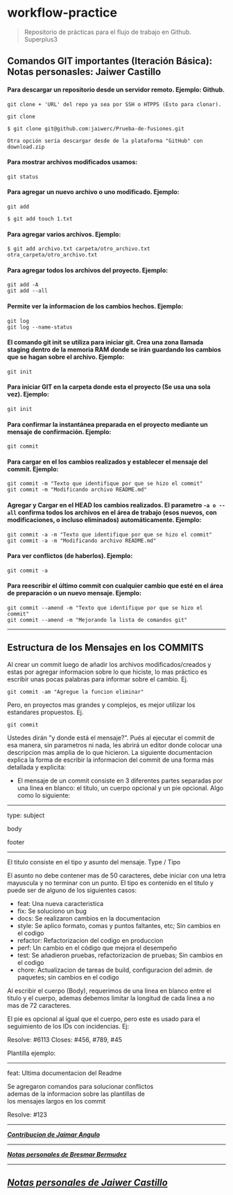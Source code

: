 # workflow-practice
> Repositorio de prácticas para el flujo de trabajo en Github. Superplus3

## Comandos GIT importantes (Iteración Básica): Notas personasles: Jaiwer Castillo

#### Para descargar un repositorio desde un servidor remoto. Ejemplo: Github.
```Shell
git clone + 'URL' del repo ya sea por SSH o HTPPS (Ésto para clonar). 

git clone

$ git clone git@github.com:jaiwerc/Prueba-de-fusiones.git

Otra opción sería descargar desde de la plataforma "GitHub" con download.zip
```
#### Para mostrar archivos modificados usamos:
```Shell
git status
```
#### Para agregar un nuevo archivo o uno modificado. Ejemplo:
```Shell
git add 

$ git add touch 1.txt
```
#### Para agregar varios archivos. Ejemplo:
```Shell
$ git add archivo.txt carpeta/otro_archivo.txt otra_carpeta/otro_archivo.txt
```
#### Para agregar todos los archivos del proyecto. Ejemplo:
```Shell
git add -A
git add --all
```
#### Permite ver la informacion de los cambios hechos. Ejemplo:
```Shell
git log
git log --name-status
```
#### El comando git init se utiliza para iniciar git. Crea una zona llamada staging dentro de la memoria RAM donde se irán guardando los cambios que se hagan sobre el archivo. Ejemplo:
```Shell
git init
```
#### Para iniciar GIT en la carpeta donde esta el proyecto (Se usa una sola vez). Ejemplo:
```Shell
git init
```
#### Para confirmar la instantánea preparada en el proyecto mediante un mensaje de confirmación. Ejemplo:
```Shell
git commit
```
#### Para cargar en el   los cambios realizados y establecer el mensaje del commit. Ejemplo:
```ssh
git commit -m "Texto que identifique por que se hizo el commit"
git commit -m "Modificando archivo README.md"
```
#### Agregar y Cargar en el HEAD los cambios realizados. El parametro `-a o --all` confirma todos los archivos en el área de trabajo (esos nuevos, con modificaciones, o incluso eliminados) automáticamente. Ejemplo:
```ssh
git commit -a -m "Texto que identifique por que se hizo el commit"
git commit -a -m "Modificando archivo README.md"
```
#### Para ver conflictos (de haberlos). Ejemplo:
```ssh
git commit -a
```
#### Para reescribir el último commit con cualquier cambio que esté en el área de preparación o un nuevo mensaje. Ejemplo:
```ssh
git commit --amend -m "Texto que identifique por que se hizo el commit"
git commit --amend -m "Mejorando la lista de comandos git"
```

--------------------------------------------

## Estructura de los Mensajes en los COMMITS

Al crear un commit luego de añadir los archivos modificados/creados
y estas por agregar informacion sobre lo que hiciste, lo mas práctico
es escribir unas pocas palabras para informar sobre el cambio.
Ej.
```Shell
git commit -am "Agregue la funcion eliminar"
```
Pero, en proyectos mas grandes y complejos, es mejor utilizar los
estandares propuestos. Ej.
```Shell
git commit
```
Ustedes dirán  "y donde está el mensaje?". Pués al ejecutar el commit
de esa manera, sin parametros ni nada, les abrirá un editor donde
colocar una descripcion mas amplia de lo que hicieron. La siguiente
documentacion explica la forma de escribir la informacion del commit
de una forma más detallada y explicita:

- El mensaje de un commit consiste en 3 diferentes partes
separadas por una linea en blanco: el titulo, un cuerpo
opcional y un pie opcional. Algo como lo siguiente:

-------------

type: subject

body

footer

-------------

El titulo consiste en el tipo y asunto del mensaje.
Type / Tipo

El asunto no debe contener mas de 50 caracteres,
debe iniciar con una letra mayuscula y no terminar con un punto.
El tipo es contenido en el titulo y puede ser de alguno de los siguientes casos:

- feat: Una nueva caracteristica
- fix: Se soluciono un bug
- docs: Se realizaron cambios en la documentacion
- style: Se aplico formato, comas y puntos faltantes, etc; Sin cambios en el codigo
- refactor: Refactorizacion del codigo en produccion
- perf: Un cambio en el código que mejora el desempeño
- test: Se añadieron pruebas, refactorizacion de pruebas; Sin cambios en el codigo
- chore: Actualizacion de tareas de build, configuracion del admin. de paquetes; sin cambios en el codigo

Al escribir el cuerpo (Body), requerimos de una linea en blanco
entre el titulo y el cuerpo, ademas debemos limitar la longitud
de cada linea a no mas de 72 caracteres.

El pie es opcional al igual que el cuerpo, pero este es usado
para el seguimiento de los IDs con incidencias. Ej:

Resolve: #6113
Closes: #456, #789, #45

Plantilla ejemplo:

--------------------------------------------------------

feat: Ultima documentacion del Readme

Se agregaron comandos para solucionar conflictos <br />
ademas de la informacion sobre las plantillas de <br />
los mensajes largos en los commit

Resolve: #123

--------------------------------------------------------

***[Contribucion de Jaimar Angulo](jaimarkas-readme.md)***

--------------------------------------------------------

***[Notas personales de Bresmar Bermudez](Bresmar-readme.md)***

--------------------------------------------------------

***[Notas personales de Jaiwer Castillo](Jaiwer_README.md)***
--------------------------------------------------------
